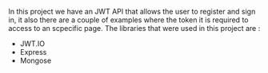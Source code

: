 In this project we have an JWT API that allows the user to register and sign in, it also there are a couple of examples where the token it is required to access to an scpecific page.
The libraries that were used in this project are :

- JWT.IO
- Express
- Mongose
